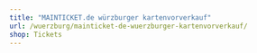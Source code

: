 ```yaml
---
title: "MAINTICKET.de würzburger kartenvorverkauf"
url: /wuerzburg/mainticket-de-wuerzburger-kartenvorverkauf/
shop: Tickets
---
```

